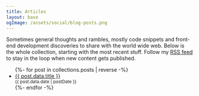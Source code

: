 ```yaml
---
title: Articles
layout: base
ogImage: /assets/social/blog-posts.png
---
```


Sometimes general thoughts and rambles, mostly code snippets and front-end development discoveries to share with the world wide web. Below is the whole collection, starting with the most recent stuff. Follow my [RSS feed](/blog/feed.xml) to stay in the loop when new content gets published.

<ul class="articles-list" role="list">
  {%- for post in collections.posts | reverse -%}
    <li>
      <a href="{{ post.url }}">{{ post.data.title }}</a>
      <small style="display: block">{{ post.data.date | postDate }}</small>
    </li>
  {%- endfor -%}
</ul>
